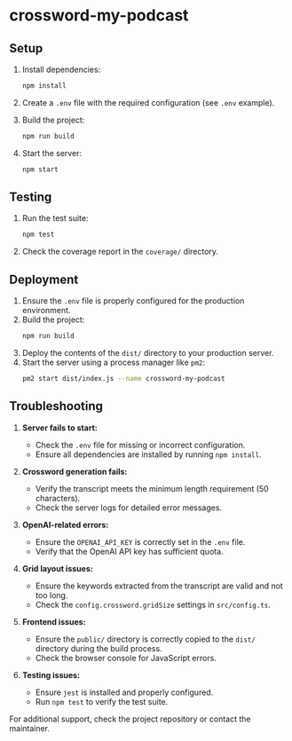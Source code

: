 # crossword-my-podcast

## Setup

1. Install dependencies:
   ```bash
   npm install
   ```

2. Create a `.env` file with the required configuration (see `.env` example).

3. Build the project:
   ```bash
   npm run build
   ```

4. Start the server:
   ```bash
   npm start
   ```

## Testing

1. Run the test suite:
   ```bash
   npm test
   ```

2. Check the coverage report in the `coverage/` directory.

## Deployment

1. Ensure the `.env` file is properly configured for the production environment.
2. Build the project:
   ```bash
   npm run build
   ```
3. Deploy the contents of the `dist/` directory to your production server.
4. Start the server using a process manager like `pm2`:
   ```bash
   pm2 start dist/index.js --name crossword-my-podcast
   ```

## Troubleshooting

1. **Server fails to start:**
   - Check the `.env` file for missing or incorrect configuration.
   - Ensure all dependencies are installed by running `npm install`.

2. **Crossword generation fails:**
   - Verify the transcript meets the minimum length requirement (50 characters).
   - Check the server logs for detailed error messages.

3. **OpenAI-related errors:**
   - Ensure the `OPENAI_API_KEY` is correctly set in the `.env` file.
   - Verify that the OpenAI API key has sufficient quota.

4. **Grid layout issues:**
   - Ensure the keywords extracted from the transcript are valid and not too long.
   - Check the `config.crossword.gridSize` settings in `src/config.ts`.

5. **Frontend issues:**
   - Ensure the `public/` directory is correctly copied to the `dist/` directory during the build process.
   - Check the browser console for JavaScript errors.

6. **Testing issues:**
   - Ensure `jest` is installed and properly configured.
   - Run `npm test` to verify the test suite.

For additional support, check the project repository or contact the maintainer.